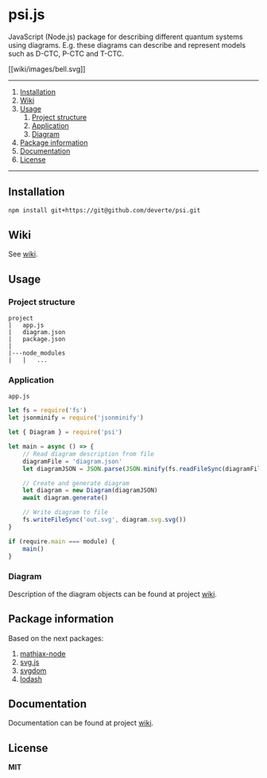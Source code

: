 # psi.js

JavaScript (Node.js) package for describing different quantum systems using diagrams. E.g. these diagrams can describe and represent models such as D-CTC, P-CTC and T-CTC.

[[wiki/images/bell.svg]]

---

1. [Installation](#Installation)
2. [Wiki](#Wiki)
3. [Usage](#Usage)
    1. [Project structure](#Project-structure)
    2. [Application](#Application)
    3. [Diagram](#Diagram)
4. [Package information](#Package-information)
5. [Documentation](#Documentation)
6. [License](#License)

---

## Installation
```sh
npm install git+https://git@github.com/deverte/psi.git
```

## Wiki
See [wiki](https://github.com/deverte/psi/wiki).

## Usage
### Project structure
```
project
|   app.js
|   diagram.json
|   package.json
|
|---node_modules
|   |   ...
```

### Application
`app.js`
```js
let fs = require('fs')
let jsonminify = require('jsonminify')

let { Diagram } = require('psi')

let main = async () => {
    // Read diagram description from file
    diagramFile = 'diagram.json'
    let diagramJSON = JSON.parse(JSON.minify(fs.readFileSync(diagramFile, 'utf8')))

    // Create and generate diagram
    let diagram = new Diagram(diagramJSON)
    await diagram.generate()

    // Write diagram to file
    fs.writeFileSync('out.svg', diagram.svg.svg())
}

if (require.main === module) { 
    main()
}
```

### Diagram
Description of the diagram objects can be found at project [wiki](https://github.com/deverte/psi/wiki).

## Package information
Based on the next packages:
1. [mathjax-node](https://www.npmjs.com/package/mathjax-node)
2. [svg.js](https://www.npmjs.com/package/@svgdotjs/svg.js)
3. [svgdom](https://www.npmjs.com/package/svgdom)
4. [lodash](https://www.npmjs.com/package/lodash)

## Documentation
Documentation can be found at project [wiki](https://github.com/deverte/psi/wiki).

## License
**MIT**